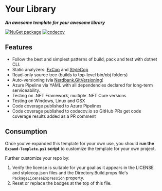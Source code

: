 # Your Library

***An awesome template for your awesome library***

[![NuGet package](https://img.shields.io/nuget/v/HkLabs.Consul.NET.svg)](https://nuget.org/packages/HkLabs.Consul.NET)
[![codecov](https://codecov.io/gh/mdementyev/HkLabs.Consul.NET/branch/master/graph/badge.svg)](https://codecov.io/gh/mdementyev/HkLabs.Consul.NET)

## Features

* Follow the best and simplest patterns of build, pack and test with dotnet CLI.
* Static analyzers: [FxCop](https://docs.microsoft.com/en-us/visualstudio/code-quality/fxcop-analyzers?view=vs-2019) and [StyleCop](https://github.com/DotNetAnalyzers/StyleCopAnalyzers)
* Read-only source tree (builds to top-level bin/obj folders)
* Auto-versioning (via [Nerdbank.GitVersioning](https://github.com/aarnott/nerdbank.gitversioning))
* Azure Pipeline via YAML with all dependencies declared for long-term serviceability.
* Testing on .NET Framework, multiple .NET Core versions
* Testing on Windows, Linux and OSX
* Code coverage published to Azure Pipelines
* Code coverage published to codecov.io so GitHub PRs get code coverage results added as a PR comment

## Consumption

Once you've expanded this template for your own use, you should **run the `Expand-Template.ps1` script** to customize the template for your own project.

Further customize your repo by:

1. Verify the license is suitable for your goal as it appears in the LICENSE and stylecop.json files and the Directory.Build.props file's `PackageLicenseExpression` property.
1. Reset or replace the badges at the top of this file.
